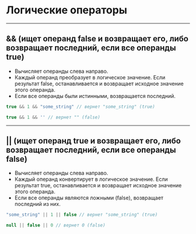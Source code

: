 # Логические операторы

-------------------------

## &&  (ищет операнд false и возвращает его, либо возвращает последний, если все операнды true)
- Вычисляет операнды слева направо.
- Каждый операнд преобразует в логическое значение. Если результат false, останавливается и возвращает исходное значение этого операнда.
- Если все операнды были истинными, возвращается последний.

```javascript
true && 1 && "some_string" // вернет "some_string" (true)

true && 1 && '' // вернет "" (false)
```

-------------------------

## ||  (ищет операнд true и возвращает его, либо возвращает последний, если все операнды false)
- Вычисляет операнды слева направо.
- Каждый операнд конвертирует в логическое значение. Если результат true, останавливается и возвращает исходное значение этого операнда.
- Если все операнды являются ложными (false), возвращает последний из них.

```javascript
"some_string" || 1 || false // вернет "some_string" (true)

null || false || 0 // вернет 0 (false)
```
